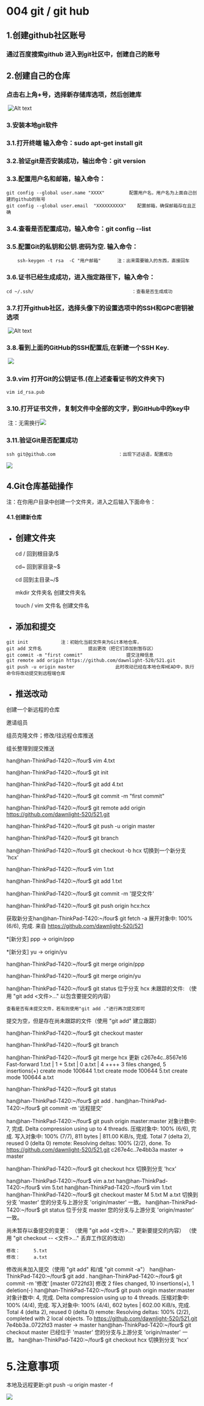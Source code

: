 # 004  git  / git hub

## 1.创建github社区账号

### 	通过百度搜索github 进入到git社区中，创建自己的账号

## 2.创建自己的仓库

### 	点击右上角+号，选择新存储库选项，然后创建库

​	![Alt text](/home/han/桌面/Git/创建git仓库.png)

### 3.安装本地git软件

### 		3.1.打开终端  输入命令：sudo apt-get install git

### 		3.2.验证git是否安装成功，输出命令：git version

### 		3.3.配置用户名和邮箱，输入命令：	

```
git config --global user.name "XXXX"         配置用户名，用户名为上面自己创建的github的账号
git config --global user.email  "XXXXXXXXXX"    配置邮箱，确保邮箱存在且正确
```

### 		3.4.查看是否配置成功，输入命令：git config --list

### 		3.5.配置Git的私钥和公钥.密码为空.  输入命令：

```
	ssh-keygen -t rsa  -C "用户邮箱"      注：出来需要输入的东西，直接回车
```

### 		3.6.证书已经生成成功，进入指定路径下，输入命令：

```
cd ~/.ssh/                                    ：查看是否生成成功
```

### 		3.7.打开github社区，选择头像下的设置选项中的SSH和GPC密钥被选项

​	![Alt text](/home/han/桌面/Git/上传密钥.png)

### 		3.8.看到上面的GitHub的SSH配置后,在新建一个SSH Key.

​		![](/home/han/桌面/Git/密钥名字及密钥.png)

### 		3.9.vim 打开Git的公钥证书.(在上述查看证书的文件夹下)

```
vim id_rsa.pub         
```

### 		3.10.打开证书文件，复制文件中全部的文字，到GitHub中的key中	

​		注：无需换行![](/home/han/桌面/Git/复制证书密钥.png)

### 		3.11.验证Git是否配置成功

```
ssh git@github.com                       ：出现下述话语，配置成功
```

![](/home/han/桌面/Git/验证是否配置成功.png)

## 4.Git仓库基础操作

注：在你用户目录中创建一个文件夹，进入之后输入下面命令：

#### 4.1.创建新仓库

* ## 创建文件夹

  cd /			回到根目录/$

  cd~			回到家目录~$

  cd   			回到主目录~/$

  mkdir 文件夹名			创建文件夹名

  touch / vim  文件名				创建文件名

* ## 添加和提交

```
git init            注：初始化当前文件夹为Git本地仓库，
git add 文件名					提出更改（把它们添加到暂存区）
git commit -m "first commit"				提交注释信息
git remote add origin https://github.com/dawnlight-520/521.git
git push -u origin master				此时改动已经在本地仓库HEAD中，执行命令将改动提交到远程端仓库

```

* ## 推送改动

创建一个新远程的仓库

邀请组员

组员克隆文件；修改/往远程仓库推送

组长整理到提交推送

han@han-ThinkPad-T420:~/four$ vim 4.txt

han@han-ThinkPad-T420:~/four$ git init

han@han-ThinkPad-T420:~/four$ git add 4.txt

han@han-ThinkPad-T420:~/four$ git commit -m "first commit"

han@han-ThinkPad-T420:~/four$ git remote add origin https://github.com/dawnlight-520/521.git

han@han-ThinkPad-T420:~/four$ git push -u origin master

han@han-ThinkPad-T420:~/four$ git branch

han@han-ThinkPad-T420:~/four$ git checkout -b hcx
切换到一个新分支 'hcx'

han@han-ThinkPad-T420:~/four$ vim 1.txt

han@han-ThinkPad-T420:~/four$ git add 1.txt

han@han-ThinkPad-T420:~/four$ git commit -m '提交文件'

han@han-ThinkPad-T420:~/four$ git push origin hcx:hcx

获取新分支han@han-ThinkPad-T420:~/four$ git fetch -a                                                                          展开对象中: 100% (6/6), 完成.
来自 https://github.com/dawnlight-520/521

*[新分支]          ppp        -> origin/ppp

*[新分支]          yu         -> origin/yu

han@han-ThinkPad-T420:~/four$ git merge origin/ppp

han@han-ThinkPad-T420:~/four$ git merge origin/yu

han@han-ThinkPad-T420:~/four$ git status
位于分支 hcx
未跟踪的文件:
  （使用 "git add <文件>..." 以包含要提交的内容）

	查看是否有未提交文件，若有则使用"git add ."进行再次提交即可

提交为空，但是存在尚未跟踪的文件（使用 "git add" 建立跟踪）

han@han-ThinkPad-T420:~/four$ git checkout master

han@han-ThinkPad-T420:~/four$ git branch

han@han-ThinkPad-T420:~/four$ git merge hcx
更新 c267e4c..8567e16
Fast-forward
 1.txt | 1 +
 5.txt | 0
 a.txt | 4 ++++
 3 files changed, 5 insertions(+)
 create mode 100644 1.txt
 create mode 100644 5.txt
 create mode 100644 a.txt

han@han-ThinkPad-T420:~/four$ git status

han@han-ThinkPad-T420:~/four$ git add .
han@han-ThinkPad-T420:~/four$ git commit -m '远程提交'

han@han-ThinkPad-T420:~/four$ git push origin master:master
对象计数中: 7, 完成.
Delta compression using up to 4 threads.
压缩对象中: 100% (6/6), 完成.
写入对象中: 100% (7/7), 811 bytes | 811.00 KiB/s, 完成.
Total 7 (delta 2), reused 0 (delta 0)
remote: Resolving deltas: 100% (2/2), done.
To https://github.com/dawnlight-520/521.git
   c267e4c..7e4bb3a  master -> master

han@han-ThinkPad-T420:~/four$ git checkout hcx
切换到分支 'hcx'

han@han-ThinkPad-T420:~/four$ vim a.txt
han@han-ThinkPad-T420:~/four$ vim 5.txt
han@han-ThinkPad-T420:~/four$ vim 1.txt
han@han-ThinkPad-T420:~/four$ git checkout master
M	5.txt
M	a.txt
切换到分支 'master'
您的分支与上游分支 'origin/master' 一致。
han@han-ThinkPad-T420:~/four$ git status
位于分支 master
您的分支与上游分支 'origin/master' 一致。

尚未暂存以备提交的变更：
  （使用 "git add <文件>..." 更新要提交的内容）
  （使用 "git checkout -- <文件>..." 丢弃工作区的改动）

```
修改：     5.txt
修改：     a.txt
```

修改尚未加入提交（使用 "git add" 和/或 "git commit -a"）
han@han-ThinkPad-T420:~/four$ git add .
han@han-ThinkPad-T420:~/four$ git commit -m '修改'
[master 0722fd3] 修改
 2 files changed, 10 insertions(+), 1 deletion(-)
han@han-ThinkPad-T420:~/four$ git push origin master:master
对象计数中: 4, 完成.
Delta compression using up to 4 threads.
压缩对象中: 100% (4/4), 完成.
写入对象中: 100% (4/4), 602 bytes | 602.00 KiB/s, 完成.
Total 4 (delta 2), reused 0 (delta 0)
remote: Resolving deltas: 100% (2/2), completed with 2 local objects.
To https://github.com/dawnlight-520/521.git
   7e4bb3a..0722fd3  master -> master
han@han-ThinkPad-T420:~/four$ git checkout master
已经位于 'master'
您的分支与上游分支 'origin/master' 一致。
han@han-ThinkPad-T420:~/four$ git checkout hcx
切换到分支 'hcx'

# 5.注意事项

本地及远程更新:git push -u origin master -f

![](/home/han/桌面/Git/注意事项.png)